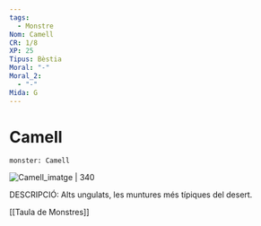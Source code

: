 ```yaml
---
tags:
  - Monstre
Nom: Camell
CR: 1/8
XP: 25
Tipus: Bèstia
Moral: "-"
Moral_2:
  - "-"
Mida: G
---
```

# Camell

```statblock
monster: Camell
```

![Camell_imatge | 340](https://pngfre.com/wp-content/uploads/Camel-16.png)

DESCRIPCIÓ: 
Alts ungulats, les muntures més típiques del desert.

[[Taula de Monstres]]

